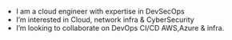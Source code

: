 - I am a cloud engineer with expertise in DevSecOps
- I’m interested in Cloud, network infra & CyberSecurity 
- I’m looking to collaborate on DevOps CI/CD AWS,Azure & infra.

<!---
insaf_321/insaf_321 is a ✨ special ✨ repository because its `README.md` (this file) appears on your GitHub profile.
You can click the Preview link to take a look at your changes.
--->
